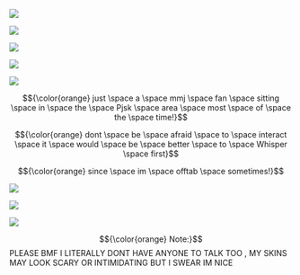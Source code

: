 ![](https://64.media.tumblr.com/d35be55c9ef51baa797375d9e89552e4/d1e07adc7a945bb7-85/s500x750/a71908a4da66a6c49889f9670f5d134b1fb10a4e.gifv)


![](https://64.media.tumblr.com/25bc67be0a9f3e1652b3e2ff4bbd3fc8/4d49102fbd1be45e-67/s1280x1920/f113b7bd73ee86a02b22cafb9025ed9cf235ba4a.pnj)

![](https://media1.tenor.com/m/9NHbFQwCB4UAAAAd/more-more-jump-mmj.gif)

![](https://komarev.com/ghpvc/?username=VividOldTale&color=orange&label=⋆.˚𑁍)

![](https://64.media.tumblr.com/3fabce5957ef1ae71b6fc91c6f4735f1/6347c9046cb9e820-02/s400x600/78176dd03a8c4bb0a0833d087e8b21b5b43506e7.pnj)

$${\color{orange} just \space a \space mmj \space fan \space sitting \space in \space the \space Pjsk \space area \space most \space of \space the \space time!}$$

$${\color{orange} dont \space be \space afraid \space to \space interact \space it \space would \space be \space better \space to \space Whisper \space first}$$

$${\color{orange} since \space im \space offtab \space sometimes!}$$

![](https://64.media.tumblr.com/fcf3a0bc87c0e19789003d7f6f72a15e/616e8eff0beab66d-53/s400x600/a44822fcab34f69bef6abb95c22b4a3513c56d1e.gifv)

![](https://media1.tenor.com/m/vJ1o8msJ2bsAAAAd/minori-hanasato-hanasato-minori.gif)

![](https://64.media.tumblr.com/3fabce5957ef1ae71b6fc91c6f4735f1/6347c9046cb9e820-02/s400x600/78176dd03a8c4bb0a0833d087e8b21b5b43506e7.pnj)

$${\color{orange} Note:}$$ PLEASE BMF I LITERALLY DONT HAVE ANYONE TO TALK TOO , MY SKINS MAY LOOK SCARY OR INTIMIDATING BUT I SWEAR IM NICE 
